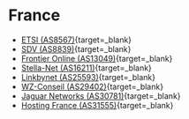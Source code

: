 # France

- [ETSI (AS8567)](http://portal.etsi.org/webstats/traceroute.asp){target=_blank}
- [SDV (AS8839)](http://traceroute.sdv.fr/){target=_blank}
- [Frontier Online (AS13049)](http://www.supporttechnique.net/traceroute.ihtml){target=_blank}
- [Stella-Net (AS16211)](http://www.stella-net.net/){target=_blank}
- [Linkbynet (AS25593)](http://support.lbn.fr/network_tools.asp){target=_blank}
- [WZ-Conseil (AS29402)](http://www.wz-hebergement.com/traceroute/){target=_blank}
- [Jaguar Networks (AS30781)](https://extranet.jaguar-network.com/app/tools/index.php?cmd=traceroute){target=_blank}
- [Hosting France (AS31555)](http://lg.hostingfrance.com/){target=_blank}
